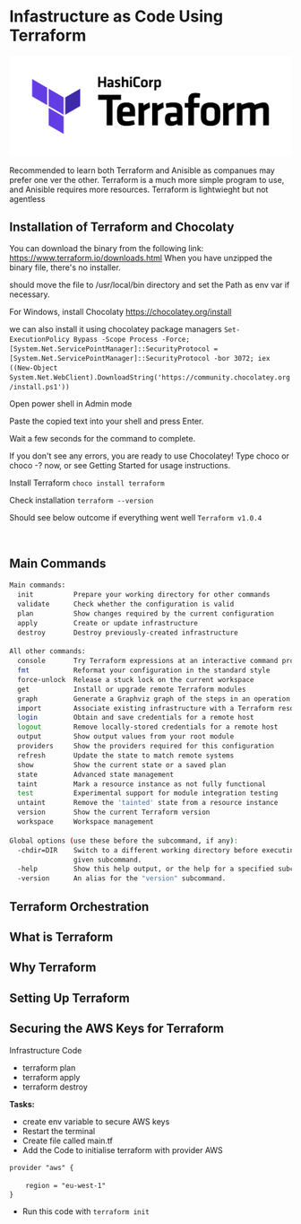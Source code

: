 # Infastructure as Code Using Terraform 

![](img\terraform_icon.webp)

Recommended to learn both Terraform and Anisible as companues may prefer one ver the other.
Terraform is a much more simple program to use, and Anisible requires more resources.
Terraform is lightwieght but not agentless

## Installation of Terraform and Chocolaty

You can download the binary from the following link:
https://www.terraform.io/downloads.html When you have unzipped the binary file, there's no installer.

should move the file to /usr/local/bin directory and set the Path as env var if necessary.

For Windows, install Chocolaty
https://chocolatey.org/install

we can also install it using chocolatey package managers
`Set-ExecutionPolicy Bypass -Scope Process -Force; [System.Net.ServicePointManager]::SecurityProtocol = [System.Net.ServicePointManager]::SecurityProtocol -bor 3072; iex ((New-Object System.Net.WebClient).DownloadString('https://community.chocolatey.org/install.ps1'))`

Open power shell in Admin mode

Paste the copied text into your shell and press Enter.

Wait a few seconds for the command to complete.

If you don't see any errors, you are ready to use Chocolatey! Type choco or choco -? now, or see 
Getting Started for usage instructions.

Install Terraform `choco install terraform`

Check installation `terraform --version`

Should see below outcome if everything went well
`Terraform v1.0.4`

<br>

## Main Commands
```bash
Main commands:
  init          Prepare your working directory for other commands
  validate      Check whether the configuration is valid
  plan          Show changes required by the current configuration
  apply         Create or update infrastructure
  destroy       Destroy previously-created infrastructure

All other commands:
  console       Try Terraform expressions at an interactive command prompt
  fmt           Reformat your configuration in the standard style
  force-unlock  Release a stuck lock on the current workspace
  get           Install or upgrade remote Terraform modules
  graph         Generate a Graphviz graph of the steps in an operation
  import        Associate existing infrastructure with a Terraform resource
  login         Obtain and save credentials for a remote host
  logout        Remove locally-stored credentials for a remote host
  output        Show output values from your root module
  providers     Show the providers required for this configuration
  refresh       Update the state to match remote systems
  show          Show the current state or a saved plan
  state         Advanced state management
  taint         Mark a resource instance as not fully functional
  test          Experimental support for module integration testing
  untaint       Remove the 'tainted' state from a resource instance
  version       Show the current Terraform version
  workspace     Workspace management

Global options (use these before the subcommand, if any):
  -chdir=DIR    Switch to a different working directory before executing the
                given subcommand.
  -help         Show this help output, or the help for a specified subcommand.
  -version      An alias for the "version" subcommand.
  ```

## Terraform Orchestration
## What is Terraform
## Why Terraform
## Setting Up Terraform
## Securing the AWS Keys for Terraform


Infrastructure Code
- terraform plan
- terraform apply
- terraform destroy


**Tasks:**
- create env variable to secure AWS keys
- Restart the terminal
- Create file called main.tf
- Add the Code to initialise terraform with provider AWS

```
provider "aws" {

    region = "eu-west-1"
}
```
- Run this code with `terraform init`
